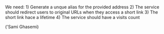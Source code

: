 We need:
	1) Generate a unque alias for the provided address
	2) The service should redirect users to original URLs when they access a short link 
	3) The short link hace a lifetime
	4) The service should have a visits count 

('Sami Ghasemi)
